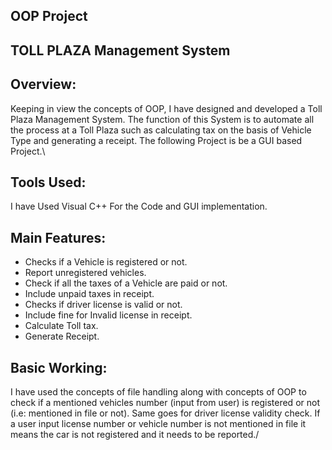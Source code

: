 ## OOP Project
## TOLL PLAZA Management System
## Overview:
Keeping in view the concepts of OOP, I have  designed and developed a Toll Plaza
Management System. The function of this System is to automate all the process at a Toll
Plaza such as calculating tax on the basis of Vehicle Type and generating a receipt. The
following Project is be a GUI based Project.\
## Tools Used:
I have Used Visual C++ For the Code and GUI implementation.
## Main Features:
* Checks if a Vehicle is registered or not.
* Report unregistered vehicles.
* Check if all the taxes of a Vehicle are paid or not.
* Include unpaid taxes in receipt.
* Checks if driver license is valid or not.
* Include fine for Invalid license in receipt.
* Calculate Toll tax.
* Generate Receipt.
## Basic Working:
I have used the concepts of file handling along with concepts of OOP to check if a mentioned
vehicles number (input from user) is registered or not (i.e: mentioned in file or not). Same goes
for driver license validity check. If a user input license number or vehicle number is not
mentioned in file it means the car is not registered and it needs to be reported./



